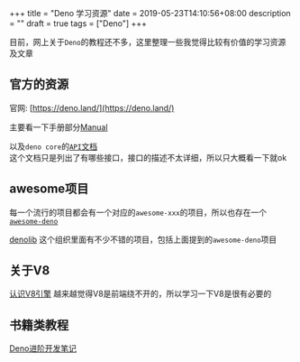 +++
title = "Deno 学习资源"
date = 2019-05-23T14:10:56+08:00
description = ""
draft = true
tags = ["Deno"]
+++

目前，网上关于`Deno`的教程还不多，这里整理一些我觉得比较有价值的学习资源及文章

## 官方的资源

官网: [https://deno.land/](https://deno.land/)

主要看一下手册部分[Manual](https://deno.land/manual.html)

以及`deno core`的[`API`文档](https://deno.land/typedoc/)<br>
这个文档只是列出了有哪些接口，接口的描述不太详细，所以只大概看一下就ok

## awesome项目

每一个流行的项目都会有一个对应的`awesome-xxx`的项目，所以也存在一个[`awesome-deno`](https://github.com/denolib/awesome-deno)

[denolib](https://github.com/denolib)
这个组织里面有不少不错的项目，包括上面提到的`awesome-deno`项目

## 关于V8

[认识V8引擎](https://zhuanlan.zhihu.com/p/27628685)
越来越觉得V8是前端绕不开的，所以学习一下V8是很有必要的

## 书籍类教程
[Deno进阶开发笔记](https://github.com/chenshenhai/deno_note)